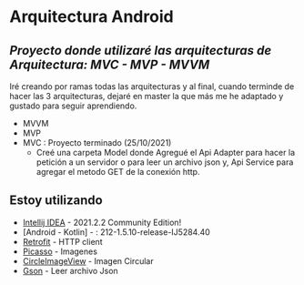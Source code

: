 # Arquitectura Android
## _Proyecto donde utilizaré las arquitecturas de Arquitectura: MVC - MVP - MVVM_

Iré creando por ramas todas las arquitecturas y al final, cuando terminde de hacer
las 3 arquitecturas, dejaré en master la que más me he adaptado y gustado para seguir aprendiendo.

- MVVM
- MVP
- MVC : Proyecto terminado (25/10/2021)
    - Creé una carpeta Model  donde Agregué el Api Adapter para hacer la petición a un servidor o para leer un archivo json y, Api Service para agregar el metodo GET de la conexión http.

## Estoy utilizando

- [Intellij IDEA](https://www.jetbrains.com/idea/download/#section=windows) -  2021.2.2 Community Edition!
- [Android - Kotlin] - : 212-1.5.10-release-IJ5284.40
- [Retrofit](https://square.github.io/retrofit/) - HTTP client
- [Picasso](https://square.github.io/picasso/) - Imagenes
- [CircleImageView](https://github.com/hdodenhof/CircleImageView) - Imagen Circular
- [Gson](https://javadoc.io/doc/com.google.code.gson/gson/latest/com.google.gson/com/google/gson/Gson.html) - Leer archivo Json

